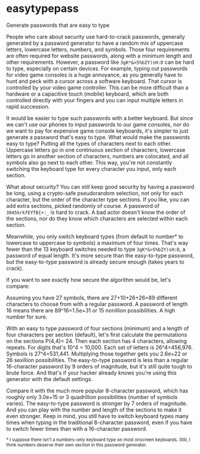 # easytypepass
Generate passwords that are easy to type

People who care about security use hard-to-crack passwords, generally generated by a password generator to have a random mix of uppercase letters, lowercase letters, numbers, and symbols. Those four requirements are often required for website passwords, along with a minimum length and other requirements. However, a password like `3gK*&>5%bZY)sH:D` can be hard to type, especially on certain devices. For example, typing out passwords for video game consoles is a huge annoyance, as you generally have to hunt and peck with a cursor across a software keyboard. That cursor is controlled by your video game controller. This can be more difficult than a hardware or a capacitive touch (mobile) keyboard, which are both controlled directly with your fingers and you can input multiple letters in rapid succession.

It would be easier to type such passwords with a better keyboard. But since we can't use our phones to input passwords to our game consoles, nor do we want to pay for expensive game console keyboards, it's simpler to just generate a password that's easy to type. What would make the passwords easy to type? Putting all the types of characters next to each other. Uppercase letters go in one continuous section of characters, lowercase letters go in another section of characters, numbers are colocated, and all symbols also go next to each other. This way, you're not constantly switching the keyboard type for every character you input, only each section.

What about security? You can still keep good security by having a password be long, using a crypto-safe pseudorandom selection, not only for each character, but the order of the character type sections. If you like, you can add extra sections, picked randomly of course. A password of `3045krkfEYTB{+:_` is hard to crack. A bad actor doesn't know the order of the sections, nor do they know which characters are selected within each section.

Meanwhile, you only switch keyboard types (from default to number* to lowercase to uppercase to symbols) a maximum of four times. That's way fewer than the 13 keyboard switches needed to type `3gK*&>5%bZY)sH:D`, a password of equal length. It's more secure than the easy-to-type password, but the easy-to-type password is already secure enough (takes years to crack).

If you want to see exactly how secure the algorithm would be, let's compare:

Assuming you have 27 symbols, there are 27+10+26+26=89 different characters to choose from with a regular password. A password of length 16 means there are 89^16=1.5e+31 or 15 nonillion possibilities. A high number for sure.

With an easy to type password of four sections (minimum) and a length of four characters per section (default), let's first calculate the permutations on the sections P(4,4)= 24. Then each section has 4 characters, allowing repeats. For digits that's 10^4 = 10,000. Each set of letters is 26^4=456,976. Symbols is 27^4=531,441. Multiplying those together gets you 2.6e+22 or 26 sexillion possibilities. The easy-to-type password is less than a regular 16-character password by 9 orders of magnitude, but it's still quite tough to brute force.  And that's if your hacker already _knows_ you're using this generator with the default settings.

Compare it with the much more popular 8-character password, which has roughly only 3.0e+15 or 3 quadrillion possibilities (number of symbols varies). The easy-to-type password is stronger by 7 orders of magnitude. And you can play with the number and length of the sections to make it even stronger. Keep in mind, you still have to switch keyboard types many times when typing in the traditional 8-character password, even if you have to switch fewer times than with a 16-character password.

<sup>* I suppose there isn't a numbers-only keyboard type on most onscreen keyboards. Still, I think numbers deserve their own section in this password generator.</sup>
